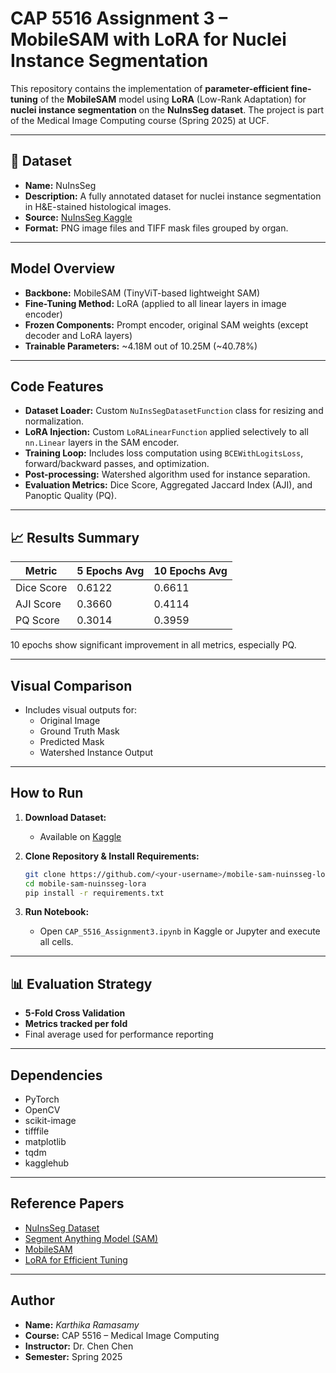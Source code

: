 
# CAP 5516 Assignment 3 – MobileSAM with LoRA for Nuclei Instance Segmentation

This repository contains the implementation of **parameter-efficient fine-tuning** of the **MobileSAM** model using **LoRA** (Low-Rank Adaptation) for **nuclei instance segmentation** on the **NuInsSeg dataset**. The project is part of the Medical Image Computing course (Spring 2025) at UCF.

---

## 📂 Dataset

- **Name:** NuInsSeg  
- **Description:** A fully annotated dataset for nuclei instance segmentation in H&E-stained histological images.
- **Source:** [NuInsSeg Kaggle](https://www.kaggle.com/datasets/ipateam/nuinsseg)  
- **Format:** PNG image files and TIFF mask files grouped by organ.

---

## Model Overview

- **Backbone:** MobileSAM (TinyViT-based lightweight SAM)
- **Fine-Tuning Method:** LoRA (applied to all linear layers in image encoder)
- **Frozen Components:** Prompt encoder, original SAM weights (except decoder and LoRA layers)
- **Trainable Parameters:** ~4.18M out of 10.25M (~40.78%)

---

## Code Features

- **Dataset Loader:** Custom `NuInsSegDatasetFunction` class for resizing and normalization.
- **LoRA Injection:** Custom `LoRALinearFunction` applied selectively to all `nn.Linear` layers in the SAM encoder.
- **Training Loop:** Includes loss computation using `BCEWithLogitsLoss`, forward/backward passes, and optimization.
- **Post-processing:** Watershed algorithm used for instance separation.
- **Evaluation Metrics:** Dice Score, Aggregated Jaccard Index (AJI), and Panoptic Quality (PQ).

---

## 📈 Results Summary

| Metric      | 5 Epochs Avg | 10 Epochs Avg |
|-------------|--------------|---------------|
| Dice Score  | 0.6122       | 0.6611        |
| AJI Score   | 0.3660       | 0.4114        |
| PQ Score    | 0.3014       | 0.3959        |

10 epochs show significant improvement in all metrics, especially PQ.

---

##  Visual Comparison

- Includes visual outputs for:
  - Original Image
  - Ground Truth Mask
  - Predicted Mask
  - Watershed Instance Output

---

##  How to Run

1. **Download Dataset:**
   - Available on [Kaggle](https://www.kaggle.com/datasets/ipateam/nuinsseg)

2. **Clone Repository & Install Requirements:**
   ```bash
   git clone https://github.com/<your-username>/mobile-sam-nuinsseg-lora.git
   cd mobile-sam-nuinsseg-lora
   pip install -r requirements.txt
   ```

3. **Run Notebook:**
   - Open `CAP_5516_Assignment3.ipynb` in Kaggle or Jupyter and execute all cells.

---

## 📊 Evaluation Strategy

- **5-Fold Cross Validation**
- **Metrics tracked per fold**
- Final average used for performance reporting

---

##  Dependencies

- PyTorch
- OpenCV
- scikit-image
- tifffile
- matplotlib
- tqdm
- kagglehub

---

## Reference Papers

- [NuInsSeg Dataset](https://arxiv.org/abs/2308.01760)
- [Segment Anything Model (SAM)](https://arxiv.org/abs/2304.02643)
- [MobileSAM](https://arxiv.org/abs/2306.14289)
- [LoRA for Efficient Tuning](https://arxiv.org/abs/2106.09685)

---

## Author

- **Name:** *Karthika Ramasamy*
- **Course:** CAP 5516 – Medical Image Computing
- **Instructor:** Dr. Chen Chen
- **Semester:** Spring 2025
